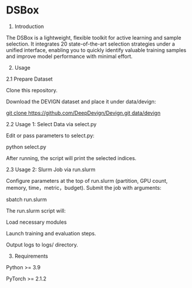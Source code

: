 # DSBox
1. Introduction

The DSBox is a lightweight, flexible toolkit for active learning and sample selection. It integrates 20 state-of-the-art selection strategies under a unified interface, enabling you to quickly identify valuable training samples and improve model performance with minimal effort.

2. Usage

2.1 Prepare Dataset

Clone this repository.

Download the DEVIGN dataset and place it under data/devign:

[git clone https://github.com/DeepDevign/Devign.git data/devign](https://sites.google.com/view/devign)

2.2 Usage 1: Select Data via select.py

Edit or pass parameters to select.py:


python select.py 


After running, the script will print the selected indices.

2.3 Usage 2: Slurm Job via run.slurm

Configure parameters at the top of run.slurm (partition, GPU count, memory, time，metric，budget).
Submit the job with arguments:

sbatch run.slurm 

The run.slurm script will:

Load necessary modules 


Launch training and evaluation steps.

Output logs to logs/ directory.

3. Requirements

Python >= 3.9

PyTorch >= 2.1.2
